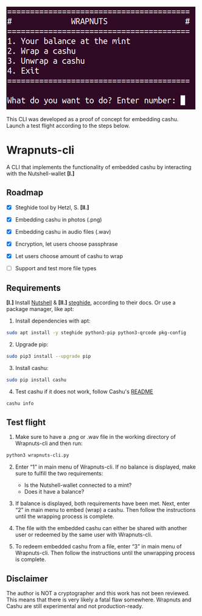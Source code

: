 ![](https://github.com/wrapnuts/wrapnuts/blob/main/wrapnuts.png)

This CLI was developed as a proof of concept for embedding cashu. Launch a test flight according to the steps below.

# Wrapnuts-cli

A CLI that implements the functionality of embedded cashu by interacting with the Nutshell-wallet **[I.]** 

## Roadmap

- [x] Steghide tool by Hetzl, S. **[II.]**
- [x] Embedding cashu in photos (.png) 
- [x] Embedding cashu in audio files (.wav)
- [x] Encryption, let users choose passphrase
- [x] Let users choose amount of cashu to wrap
- [ ] Support and test more file types


## Requirements

**[I.]** Install [Nutshell](https://github.com/cashubtc/nutshell?tab=readme-ov-file) & **[II.]** [steghide](https://steghide.sourceforge.net/index.php), according to their docs. Or use a package manager, like apt:

1. Install dependencies with apt:

```bash
sudo apt install -y steghide python3-pip python3-qrcode pkg-config
```
2. Upgrade pip:

```bash
sudo pip3 install --upgrade pip
```
3. Install cashu:

```bash
sudo pip install cashu
```
4. Test cashu if it does not work, follow Cashu's [README](https://github.com/cashubtc/nutshell?tab=readme-ov-file)

```bash
cashu info
```

## Test flight

1. Make sure to have a .png or .wav file in the working directory of Wrapnuts-cli and then run:

```bash
python3 wrapnuts-cli.py
```

2. Enter “1” in main menu of Wrapnuts-cli. If no balance is displayed, make sure to fulfill the two requirements:
    - Is the Nutshell-wallet connected to a mint?
    - Does it have a balance?

3. If balance is displayed, both requirements have been met. Next, enter “2” in main menu to embed (wrap) a cashu. Then follow the instructions until the wrapping process is complete.

4. The file with the embedded cashu can either be shared with another user or redeemed by the same user with Wrapnuts-cli.

5. To redeem embedded cashu from a file, enter “3” in main menu of Wrapnuts-cli. Then follow the instructions until the unwrapping process is complete.

## Disclaimer 

The author is NOT a cryptographer and this work has not been reviewed. This means that there is very likely a fatal flaw somewhere. Wrapnuts and Cashu are still experimental and not production-ready.
